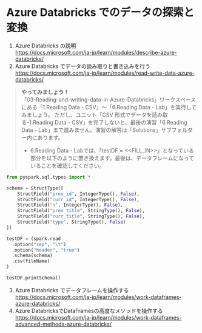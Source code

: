 # Azure Databricks でのデータの探索と変換

1. Azure Databricks の説明   
https://docs.microsoft.com/ja-jp/learn/modules/describe-azure-databricks/
2. Azure Databricks でデータの読み取りと書き込みを行う   
https://docs.microsoft.com/ja-jp/learn/modules/read-write-data-azure-databricks/    

>**やってみましょう！** <br>
>「03-Reading-and-writing-data-in-Azure-Databricks」ワークスペースにある「1.Reading Data - CSV」〜「6.Reading Data - Lab」を実行してみましょう。
>ただし、ユニット「CSV 形式でデータを読み取る-1.Reading Data - CSV」を完了しないと、最後の演習「6.Reading Data - Lab」まで進みません。演習の解答は「Solutions」サブフォルダー内にあります。
> - 6.Reading Data - Labでは、「testDF = <<FILL_IN>>」となっている部分を以下のように置き換えます。最後は、データフレームになっていることを確認してください。
```python
from pyspark.sql.types import *

schema = StructType([
    StructField("prev_id", IntegerType(), False),
    StructField("curr_id", IntegerType(), False),
    StructField("n", IntegerType(), False),
    StructField("prev_title", StringType(), False),
    StructField("curr_title", StringType(), False),
    StructField("type", StringType(), False)
])

testDF = (spark.read
  .option("sep", "\t")
  .option("header", "true")
  .schema(schema)
  .csv(fileName)
)

testDF.printSchema()
``` 
3. Azure Databricks でデータフレームを操作する   
https://docs.microsoft.com/ja-jp/learn/modules/work-dataframes-azure-databricks/
4. Azure DatabricksでDataFramesの高度なメソッドを操作する   
https://docs.microsoft.com/ja-jp/learn/modules/work-dataframes-advanced-methods-azure-databricks/
